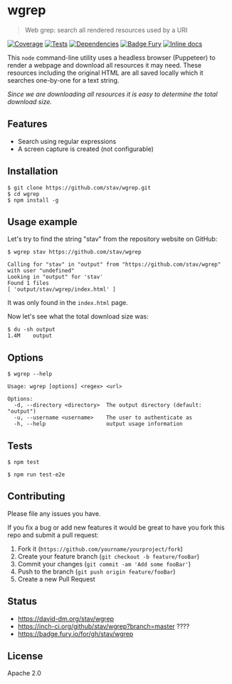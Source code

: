 # wgrep
> Web grep: search all rendered resources used by a URI

[![Coverage][cov-image]][cov-url]
[![Tests][test-image]][test-url]
[![Dependencies][deps-image]][deps-url]
[![Badge Fury][fury-image]][fury-url]
[![Inline docs][inch-image]][inch-url]

This `node` command-line utility uses a headless browser (Puppeteer) to render
a webpage and download all resources it may need. These resources including the
original HTML are all saved locally which it searches one-by-one for a text
string.

*Since we are downloading all resources it is easy to determine the total
download size.*

## Features

* Search using regular expressions
* A screen capture is created (not configurable)

## Installation

	$ git clone https://github.com/stav/wgrep.git
	$ cd wgrep
	$ npm install -g

## Usage example

Let's try to find the string "stav" from the repository website on GitHub:

	$ wgrep stav https://github.com/stav/wgrep

	Calling for "stav" in "output" from "https://github.com/stav/wgrep" with user "undefined"
	Looking in "output" for 'stav'
	Found 1 files
	[ 'output/stav/wgrep/index.html' ]

It was only found in the `index.html` page.

Now let's see what the total download size was:

	$ du -sh output
	1.4M    output

## Options

	$ wgrep --help

	Usage: wgrep [options] <regex> <url>

	Options:
	  -d, --directory <directory>  The output directory (default: "output")
	  -u, --username <username>    The user to authenticate as
	  -h, --help                   output usage information

## Tests

	$ npm test

	$ npm run test-e2e

## Contributing

Please file any issues you have.

If you fix a bug or add new features it would be great to have you fork this
repo and submit a pull request:

1. Fork it (`https://github.com/yourname/yourproject/fork`)
2. Create your feature branch (`git checkout -b feature/fooBar`)
3. Commit your changes (`git commit -am 'Add some fooBar'`)
4. Push to the branch (`git push origin feature/fooBar`)
5. Create a new Pull Request

## Status

* https://david-dm.org/stav/wgrep
* https://inch-ci.org/github/stav/wgrep?branch=master   ????
* https://badge.fury.io/for/gh/stav/wgrep

## License

Apache 2.0

<!-- Markdown link & img dfn's -->
[test-image]: https://github.com/stav/wgrep/workflows/tests/badge.svg
[test-url]:   https://github.com/stav/wgrep/workflows
[fury-image]: https://badge.fury.io/for/gh/stav%2Fwgrep.svg
[fury-url]:   https://badge.fury.io/for/gh/stav%2Fwgrep
[inch-image]: http://inch-ci.org/github/stav/wgrep.svg?branch=master
[inch-url]:   http://inch-ci.org/github/stav/wgrep
[deps-image]: https://david-dm.org/stav/wgrep/status.svg
[deps-url]:   https://david-dm.org/stav/wgrep
[cov-image]:  https://codecov.io/gh/stav/wgrep/branch/master/graph/badge.svg
[cov-url]:    https://codecov.io/github/stav/wgrep
